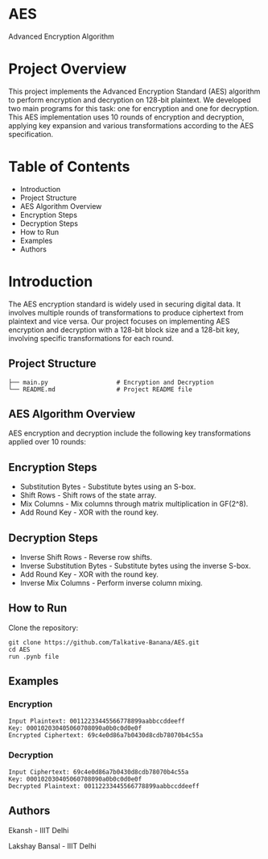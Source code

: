 # AES
Advanced Encryption Algorithm

# Project Overview
This project implements the Advanced Encryption Standard (AES) algorithm to perform encryption and decryption on 128-bit plaintext. We developed two main programs for this task: one for encryption and one for decryption. This AES implementation uses 10 rounds of encryption and decryption, applying key expansion and various transformations according to the AES specification.

# Table of Contents
- Introduction
- Project Structure
- AES Algorithm Overview
- Encryption Steps
- Decryption Steps
- How to Run
- Examples
- Authors

# Introduction
The AES encryption standard is widely used in securing digital data. It involves multiple rounds of transformations to produce ciphertext from plaintext and vice versa. Our project focuses on implementing AES encryption and decryption with a 128-bit block size and a 128-bit key, involving specific transformations for each round.

## Project Structure
    ├── main.py                   # Encryption and Decryption
    └── README.md                 # Project README file
## AES Algorithm Overview
AES encryption and decryption include the following key transformations applied over 10 rounds:

## Encryption Steps
- Substitution Bytes - Substitute bytes using an S-box.
- Shift Rows - Shift rows of the state array.
- Mix Columns - Mix columns through matrix multiplication in GF(2^8).
- Add Round Key - XOR with the round key.

## Decryption Steps
- Inverse Shift Rows - Reverse row shifts.
- Inverse Substitution Bytes - Substitute bytes using the inverse S-box.
- Add Round Key - XOR with the round key.
- Inverse Mix Columns - Perform inverse column mixing.

## How to Run
Clone the repository:

```
git clone https://github.com/Talkative-Banana/AES.git
cd AES
run .pynb file
```
## Examples
### Encryption
```
Input Plaintext: 00112233445566778899aabbccddeeff
Key: 000102030405060708090a0b0c0d0e0f
Encrypted Ciphertext: 69c4e0d86a7b0430d8cdb78070b4c55a
```
### Decryption
```
Input Ciphertext: 69c4e0d86a7b0430d8cdb78070b4c55a
Key: 000102030405060708090a0b0c0d0e0f
Decrypted Plaintext: 00112233445566778899aabbccddeeff
```
## Authors
Ekansh - IIIT Delhi

Lakshay Bansal - IIIT Delhi
